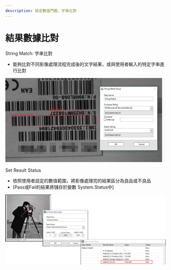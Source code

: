 ```yaml
---
description: 設定數值門檻、字串比對
---
```


# 結果數據比對

String Match: 字串比對

* 能夠比對不同影像處理流程完成後的文字結果，或與使用者輸入的特定字串進行比對

![](../../.gitbook/assets/tu-pian-31.jpg)

Set Result Status

* 依照使用者設定的數值範圍，將影像處理完的結果區分為良品或不良品
* \[Pass或Fail的結果將儲存於變數 System.Status中\]

![](../../.gitbook/assets/tu-pian-40.png)



